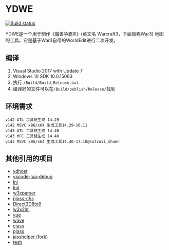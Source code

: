 ﻿# YDWE

[![Build status](https://ci.appveyor.com/api/projects/status/ybeps6jwp0nupxu6?svg=true)](https://ci.appveyor.com/project/actboy168/YDWE)

YDWE是一个用于制作《魔兽争霸III》(英文名 Warcraft3，下面简称War3) 地图的工具，它是基于War3自带的WorldEdit进行二次开发。

## 编译

1. Visual Studio 2017 with Update 7
2. Windows 10 SDK 10.0.15063
3. 执行 `/Build/Build_Release.bat`
4. 编译好的文件可以在`/Build/publish/Release/`找到


## 环境需求
    v142 ATL 工具链生成 14.29
    v142 MSVC x86/x64 生成工具14.29-16.11
    v143 ATL 工具链生成 14.40
    v143 MFC 工具链生成 14.40
    v143 MSVC x86/x64 生成工具14.40-17.10@sotzaii_shuen

## 其他引用的项目

* [ydhost](https://github.com/actboy168/ydhost)
* [vscode-lua-debug](https://github.com/actboy168/vscode-lua-debug)
* [lni](https://github.com/actboy168/lni)
* [lml](https://github.com/actboy168/lml)
* [w3xparser](https://github.com/actboy168/w3xparser)
* [pjass-chs](https://github.com/actboy168/pjass-chs)
* [Direct3D8to9](https://github.com/actboy168/Direct3D8to9)
* [w3x2lni](https://github.com/syj2010syj/w3x2lni)
* [yue](https://github.com/yue/yue)
* [wave](https://github.com/boostorg/wave)
* [cjass](https://code.google.com/archive/p/cjass/)
* [pjass](http://jass.sourceforge.net/)
* [jasshelper](http://www.wc3c.net/showthread.php?t=88142) ([fork](https://github.com/shuen4/jasshelper))
* [tesh](https://www.hiveworkshop.com/threads/tesh-source.211434/)

